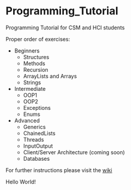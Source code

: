 # Programming_Tutorial
Programming Tutorial for CSM and HCI students  

Proper order of exercises:
* Beginners
  * Structures
   * Methods
  * Recursion
  * ArrayLists and Arrays
  * Strings
* Intermediate
  * OOP1 
  * OOP2 
  * Exceptions 
  * Enums 
* Advanced
  * Generics 
  * ChainedLists
  * Threads
  * InputOutput
  * Client/Server Architecture (coming soon)
  * Databases
 

For further instructions please visit the [wiki](https://github.com/NaNaDi/Programming_Tutorial/wiki)

Hello World!

